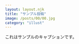 ```yaml
---
layout: layout.njk
title: "サンプル投稿"
image: /posts/00/00.jpg
category: "illust"
---
```


これはサンプルのキャプションです。
